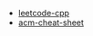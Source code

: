 * [leetcode-cpp](https://github.com/soulmachine/leetcode.git)
* [acm-cheat-sheet](https://github.com/soulmachine/acm-cheat-sheet)

